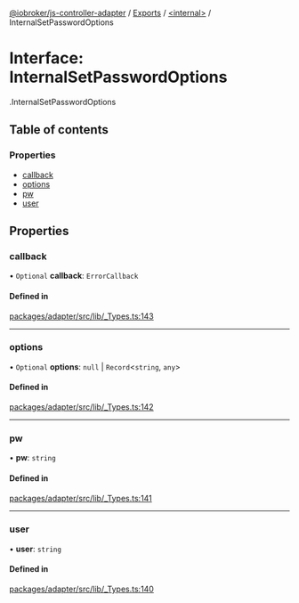 [@iobroker/js-controller-adapter](../README.md) / [Exports](../modules.md) / [<internal\>](../modules/internal_.md) / InternalSetPasswordOptions

# Interface: InternalSetPasswordOptions

[<internal>](../modules/internal_.md).InternalSetPasswordOptions

## Table of contents

### Properties

- [callback](internal_.InternalSetPasswordOptions.md#callback)
- [options](internal_.InternalSetPasswordOptions.md#options)
- [pw](internal_.InternalSetPasswordOptions.md#pw)
- [user](internal_.InternalSetPasswordOptions.md#user)

## Properties

### callback

• `Optional` **callback**: `ErrorCallback`

#### Defined in

[packages/adapter/src/lib/_Types.ts:143](https://github.com/ioBroker/ioBroker.js-controller/blob/33a5e85a/packages/adapter/src/lib/_Types.ts#L143)

___

### options

• `Optional` **options**: ``null`` \| `Record`<`string`, `any`\>

#### Defined in

[packages/adapter/src/lib/_Types.ts:142](https://github.com/ioBroker/ioBroker.js-controller/blob/33a5e85a/packages/adapter/src/lib/_Types.ts#L142)

___

### pw

• **pw**: `string`

#### Defined in

[packages/adapter/src/lib/_Types.ts:141](https://github.com/ioBroker/ioBroker.js-controller/blob/33a5e85a/packages/adapter/src/lib/_Types.ts#L141)

___

### user

• **user**: `string`

#### Defined in

[packages/adapter/src/lib/_Types.ts:140](https://github.com/ioBroker/ioBroker.js-controller/blob/33a5e85a/packages/adapter/src/lib/_Types.ts#L140)
